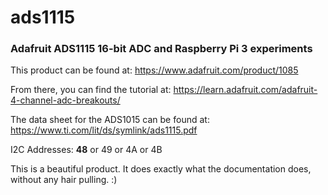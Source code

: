 # ads1115
### Adafruit ADS1115 16-bit ADC and Raspberry Pi 3 experiments

This product can be found at: https://www.adafruit.com/product/1085

From there, you can find the tutorial at: https://learn.adafruit.com/adafruit-4-channel-adc-breakouts/

The data sheet for the ADS1015 can be found at: https://www.ti.com/lit/ds/symlink/ads1115.pdf

I2C Addresses: **48** or 49 or 4A or 4B

This is a beautiful product. It does exactly what the documentation does, without any hair pulling. :)
